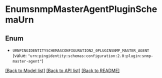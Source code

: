 # EnumsnmpMasterAgentPluginSchemaUrn

## Enum


* `URNPINGIDENTITYSCHEMASCONFIGURATION2_0PLUGINSNMP_MASTER_AGENT` (value: `"urn:pingidentity:schemas:configuration:2.0:plugin:snmp-master-agent"`)


[[Back to Model list]](../README.md#documentation-for-models) [[Back to API list]](../README.md#documentation-for-api-endpoints) [[Back to README]](../README.md)


